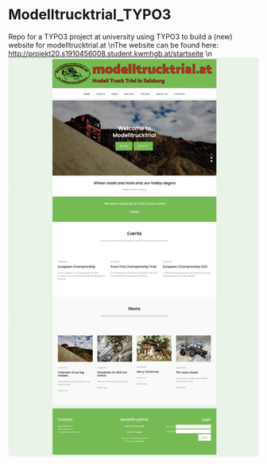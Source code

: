 # Modelltrucktrial_TYPO3
Repo for a TYPO3 project at university using TYPO3 to build a (new) website for modelltrucktrial.at
\nThe website can be found here: http://projekt20.s1910456008.student.kwmhgb.at/startseite
\n
![Homepage](https://github.com/MichaelEder1/Modelltrucktrial_TYPO3/blob/main/Screenshot%202021-02-08%20um%2014.41.52.png)
